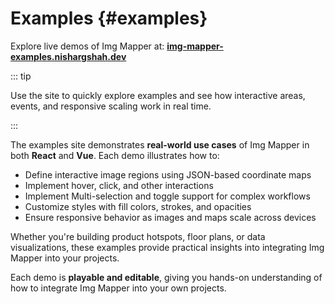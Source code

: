 # Examples {#examples}

Explore live demos of Img Mapper at: [**img-mapper-examples.nishargshah.dev**](https://img-mapper-examples.nishargshah.dev)

::: tip

Use the site to quickly explore examples and see how interactive areas, events, and responsive scaling work in real time.

:::

The examples site demonstrates **real-world use cases** of Img Mapper in both **React** and **Vue**. Each demo illustrates how to:

- Define interactive image regions using JSON-based coordinate maps
- Implement hover, click, and other interactions
- Implement Multi-selection and toggle support for complex workflows
- Customize styles with fill colors, strokes, and opacities
- Ensure responsive behavior as images and maps scale across devices

Whether you're building product hotspots, floor plans, or data visualizations, these examples provide practical insights into integrating Img Mapper into your projects.

Each demo is **playable and editable**, giving you hands-on understanding of how to integrate Img Mapper into your own projects.
